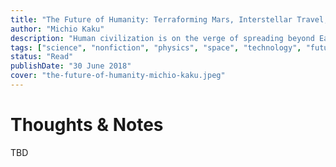 ```yaml
---
title: "The Future of Humanity: Terraforming Mars, Interstellar Travel, Immortality and Our Destiny Beyond Earth"
author: "Michio Kaku"
description: "Human civilization is on the verge of spreading beyond Earth. More than a possibility, it is becoming a necessity: whether our hand is forced by climate change and resource depletion or whether future catastrophes compel us to abandon Earth, one day we will make our homes among the stars."
tags: ["science", "nonfiction", "physics", "space", "technology", "futurism"]
status: "Read"
publishDate: "30 June 2018"
cover: "the-future-of-humanity-michio-kaku.jpeg"
---
```


# Thoughts & Notes

TBD
